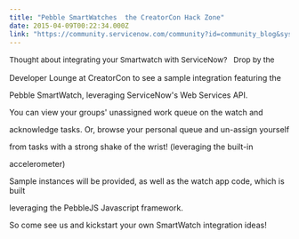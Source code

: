 ```yaml
---
title: "Pebble SmartWatches  the CreatorCon Hack Zone"
date: 2015-04-09T00:22:34.000Z
link: "https://community.servicenow.com/community?id=community_blog&sys_id=013e2e6ddbd0dbc01dcaf3231f961939"
---
```

<p class="p1"><span style="font-size: 10pt; line-height: 1.5em;">Thought about integrating your Smartwatch with ServiceNow?   Drop by the</span></p><p class="p1">Developer Lounge at CreatorCon to see a sample integration featuring the</p><p class="p1">Pebble SmartWatch, leveraging ServiceNow's Web Services API.</p><p class="p2"></p><p class="p1">You can view your groups' unassigned work queue on the watch and</p><p class="p1">acknowledge tasks. Or, browse your personal queue and un-assign yourself</p><p class="p1">from tasks with a strong shake of the wrist! (leveraging the built-in</p><p class="p1">accelerometer)</p><p class="p2"></p><p class="p1">Sample instances will be provided, as well as the watch app code, which is built</p><p class="p1">leveraging the PebbleJS Javascript framework.</p><p class="p2"></p><p class="p1">So come see us and kickstart your own SmartWatch integration ideas!</p>